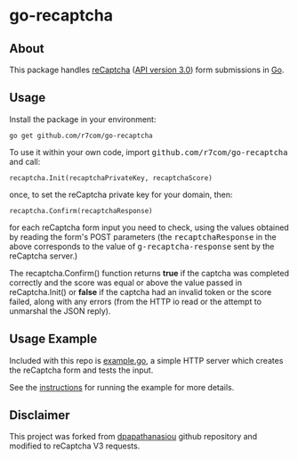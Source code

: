 go-recaptcha
============

About
-----

This package handles [reCaptcha](https://www.google.com/recaptcha) ([API version 3.0](https://developers.google.com/recaptcha/intro)) form submissions in [Go](http://golang.org/).

Usage
-----

Install the package in your environment:

```
go get github.com/r7com/go-recaptcha
```

To use it within your own code, import <tt>github.com/r7com/go-recaptcha</tt> and call:

```
recaptcha.Init(recaptchaPrivateKey, recaptchaScore)
```

once, to set the reCaptcha private key for your domain, then:

```
recaptcha.Confirm(recaptchaResponse)
```

for each reCaptcha form input you need to check, using the values obtained by reading the form's POST parameters (the <tt>recaptchaResponse</tt> in the above corresponds to the value of <tt>g-recaptcha-response</tt> sent by the reCaptcha server.)

The recaptcha.Confirm() function returns **true** if the captcha was completed correctly and the score was equal or above the value passed in reCaptcha.Init() or **false** if the captcha had an invalid token or the score failed, along with any errors (from the HTTP io read or the attempt to unmarshal the JSON reply).

Usage Example
-------------

Included with this repo is [example.go](example/example.go), a simple HTTP server which creates the reCaptcha form and tests the input.

See the [instructions](example/README.md) for running the example for more details.

Disclaimer
-------------
This project was forked from [dpapathanasiou](github.com/dpapathanasiou/go-recaptcha) github repository and modified to reCaptcha V3 requests.
